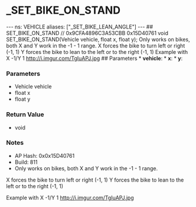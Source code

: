 # _SET_BIKE_ON_STAND

--- ns: VEHICLE aliases: ["_SET_BIKE_LEAN_ANGLE"] --- ## SET_BIKE_ON_STAND  // 0x9CFA4896C3A53CBB 0x15D40761 void SET_BIKE_ON_STAND(Vehicle vehicle, float x, float y);  Only works on bikes, both X and Y work in the -1 - 1 range. X forces the bike to turn left or right (-1, 1) Y forces the bike to lean to the left or to the right (-1, 1) Example with X -1/Y 1 http://i.imgur.com/TgIuAPJ.jpg  ## Parameters * **vehicle**: * **x**: * **y**:

### Parameters
* Vehicle vehicle
* float x
* float y

### Return Value
* void

### Notes
* AP Hash: 0x0x15D40761
* Build: 811
* Only works on bikes, both X and Y work in the -1 - 1 range.

X forces the bike to turn left or right (-1, 1)
Y forces the bike to lean to the left or to the right (-1, 1)

Example with X -1/Y 1
http://i.imgur.com/TgIuAPJ.jpg


